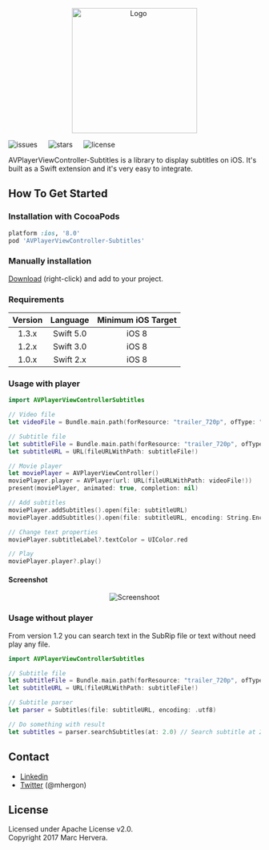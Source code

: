 <p align="center" >
<img src="https://raw.github.com/mhergon/AVPlayerViewController-Subtitles/master/assets/logo.png" alt="Logo" title="Logo" width=250>
</p>

![issues](https://img.shields.io/github/issues/mhergon/AVPlayerViewController-Subtitles.svg)
&emsp;
![stars](https://img.shields.io/github/stars/mhergon/AVPlayerViewController-Subtitles.svg)
&emsp;
![license](https://img.shields.io/badge/license-Apache%202.0-brightgreen.svg)


AVPlayerViewController-Subtitles is a library to display subtitles on iOS. It's built as a Swift extension and it's very easy to integrate.

## How To Get Started

### Installation with CocoaPods

```ruby
platform :ios, '8.0'
pod 'AVPlayerViewController-Subtitles'
```

### Manually installation

[Download](https://github.com/mhergon/MPMoviePlayerController-Subtitles/raw/master/MPMoviePlayerController-Subtitles.swift) (right-click) and add to your project.

### Requirements

| Version | Language  | Minimum iOS Target  |
|:--------------------:|:---------------------------:|:---------------------------:|
|          1.3.x         |            Swift 5.0            |            iOS 8            |
|          1.2.x         |            Swift 3.0            |            iOS 8            |
|          1.0.x         |            Swift 2.x           |            iOS 8            |


### Usage with player

```swift
import AVPlayerViewControllerSubtitles
```

```swift
// Video file
let videoFile = Bundle.main.path(forResource: "trailer_720p", ofType: "mov")

// Subtitle file
let subtitleFile = Bundle.main.path(forResource: "trailer_720p", ofType: "srt")
let subtitleURL = URL(fileURLWithPath: subtitleFile!)

// Movie player
let moviePlayer = AVPlayerViewController()
moviePlayer.player = AVPlayer(url: URL(fileURLWithPath: videoFile!))
present(moviePlayer, animated: true, completion: nil)

// Add subtitles
moviePlayer.addSubtitles().open(file: subtitleURL)
moviePlayer.addSubtitles().open(file: subtitleURL, encoding: String.Encoding.utf8)

// Change text properties
moviePlayer.subtitleLabel?.textColor = UIColor.red

// Play
moviePlayer.player?.play()
```

#### Screenshot
<p align="center" >
<img src="https://raw.github.com/mhergon/AVPlayerViewController-Subtitles/master/assets/screenshot.png" alt="Screenshoot" title="Screenshoot">
</p>

### Usage without player

From version 1.2 you can search text in the SubRip file or text without need play any file.

```swift
import AVPlayerViewControllerSubtitles
```

```swift
// Subtitle file
let subtitleFile = Bundle.main.path(forResource: "trailer_720p", ofType: "srt")
let subtitleURL = URL(fileURLWithPath: subtitleFile!)

// Subtitle parser
let parser = Subtitles(file: subtitleURL, encoding: .utf8)

// Do something with result
let subtitles = parser.searchSubtitles(at: 2.0) // Search subtitle at 2.0 seconds
```

## Contact

- [Linkedin][2]
- [Twitter][3] (@mhergon)

[2]: https://es.linkedin.com/in/marchervera
[3]: http://twitter.com/mhergon "Marc Hervera"

## License

Licensed under Apache License v2.0.
<br>
Copyright 2017 Marc Hervera.

